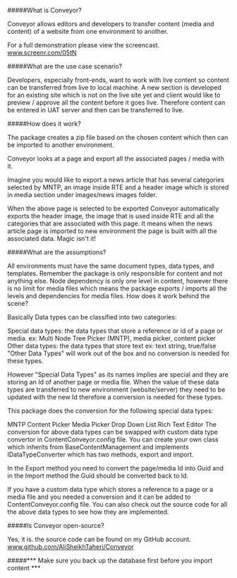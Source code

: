 #####What is Conveyor?

Conveyor allows editors and developers to transfer content (media and content) of a website from one environment to another.  

For a full demonstration please view the screencast. www.screenr.com/05tN

#####What are the use case scenario?

Developers, especially front-ends, want to work with live content so content can be transferred from live to local machine.
A new section is developed for an existing site which is not on the live site yet and client would like to preview / approve all the content before it goes live. Therefore content can be entered in UAT server and then can be transferred to live.

#####How does it work?

The package creates a zip file based on the chosen content which then can be imported to another environment.

Conveyor looks at a page and export all the associated pages / media with it. 

Imagine you would like to export a news article that has several categories selected by MNTP, an image inside RTE and a header image which is stored in media section under images/news images folder. 

When the above page is selected to be exported Conveyor automatically exports the header image, the image that is used inside RTE and all the categories that are associated with this page. It means when the news article page is imported to new environment the page is built with all the associated data. Magic isn't it!

#####What are the assumptions?

All environments must have the same document types, data types, and templates. Remember the package is only responsible for content and not anything else. 
Node dependency is only one level in content, however there is no limit for media files which means the package exports / imports all the levels and dependencies for media files.
How does it work behind the scene?

Basically Data types can be classified into two categories:  

Special data types: the data types that store a reference or id of a page or media.
ex: Multi Node Tree Picker (MNTP), media picker, content picker
Other data types: the data types that store text ex: text string, true/false
"Other Data Types" will work out of the box and no conversion is needed for these types.

However "Special Data Types" as its names implies are special and they are storing an Id of another page or media file. When the value of these data types are transferred to new environment (website/server) they need to be updated with the new Id therefore a conversion is needed for these types.

This package does the conversion for the following special data types:

MNTP
Content Picker
Media Picker
Drop Down List
Rich Text Editor 
The conversion for above data types can be swapped with custom data type convertor in ContentConveyor.config file. You can create your own class which inherits from BaseContentManagement and implements IDataTypeConverter which has two methods, export and import.

In the Export method you need to convert the page/media Id into Guid and in the Import method the Guid should be converted back to Id. 

If you have a custom data type which stores a reference to a page or a media file and you needed a conversion and it can be added to ContentConveyor.config file. You can also check out the source code for all the above data types to see how they are implemented.

#####Is Conveyor open-source?

Yes, it is. the source code can be found on my GitHub account. www.github.com/AliSheikhTaheri/Conveyor

#####*** Make sure you back up the database first before you import content ***

